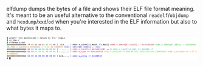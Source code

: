 elfdump dumps the bytes of a file and shows their ELF file format meaning.  
It's meant to be an useful alternative to the conventional `readelf`/`objdump`
and `hexdump`/`xxd`/`od` when you're interested in the ELF information but also
to what bytes it maps to.  

![example output image](/example.png)